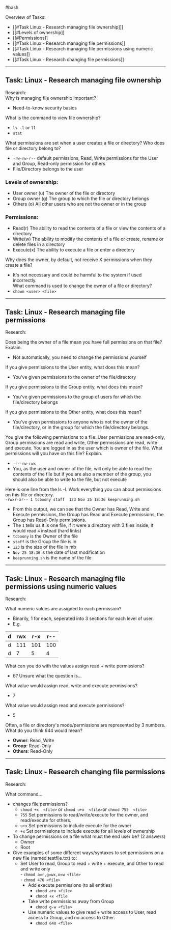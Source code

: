 #bash  
  
Overview of Tasks:  
- [[#Task Linux - Research managing file ownership]]] 
- [[#Levels of ownership]]
- [[#Permissions]]
- [[#Task Linux - Research managing file permissions]]
- [[#Task Linux - Research managing file permissions using numeric values]]
- [[#Task Linux - Research changing file permissions]]
  
---  
  
## Task: Linux - Research managing file ownership  
Research:  
Why is managing file ownership important?  
- Need-to-know security basics  
  
What is the command to view file ownership?  
- `ls -l` or `ll`  
- `stat`  
  
What permissions are set when a user creates a file or directory? Who does file or directory belong to?  
- `-rw-rw-r--` default permissions, Read, Write permissions for the User and Group, Read-only permission for others  
- File/Directory belongs to the user  
  
### Levels of ownership:  
- User owner (u) The owner of the file or directory  
- Group owner (g) The group to which the file or directory belongs  
- Others (o) All other users who are not the owner or in the group  
  
### Permissions:  
- Read(r) The ability to read the contents of a file or view the contents of a directory  
- Write(w) The ability to modify the contents of a file or create, rename or delete files in a directory  
- Execute(x) The ability to execute a file or enter a directory  
  
Why does the owner, by default, not receive X permissions when they create a file?  
- It's not necessary and could be harmful to the system if used incorrectly.   
What command is used to change the owner of a file or directory?  
- `chown <user> <file>`  
  
---  
  
## Task: Linux - Research managing file permissions  
Research:  
  
Does being the owner of a file mean you have full permissions on that file? Explain.  
- Not automatically, you need to change the permissions yourself  
  
If you give permissions to the User entity, what does this mean?  
- You've given permissions to the owner of the file/directory  
  
If you give permissions to the Group entity, what does this mean?  
- You've given permissions to the group of users for which the file/directory belongs  
  
If you give permissions to the Other entity, what does this mean?  
- You've given permissions to anyone who is not the owner of the file/directory, or in the group for which the file/directory belongs.  
  
You give the following permissions to a file: User permissions are read-only, Group permissions are read and write, Other permissions are read, write and execute. You are logged in as the user which is owner of the file. What permissions will you have on this file? Explain.  
- `-r--rw-rwx`  
- You, as the user and owner of the file, will only be able to read the contents of the file but if you are also a member of the group, you should also be able to write to the file, but not execute  
  
Here is one line from the ls -l. Work everything you can about permissions on this file or directory.  
`-rwxr-xr-- 1 tcboony staff  123 Nov 25 18:36 keeprunning.sh`  
- From this output, we can see that the Owner has Read, Write and Execute permissions, the Group has Read and Execute permissions, the Group has Read-Only permissions.  
- The `1` tells us it is one file, if it were a directory with 3 files inside, it would read `4` instead (hard links)  
- `tcboony` is the Owner of the file  
- `staff` is the Group the file is in  
- `123` is the size of the file in mb  
- `Nov 25 18:36` is the date of last modification  
- `keeprunning.sh` is the name of the file  
  
---  
  
## Task: Linux - Research managing file permissions using numeric values  
Research:  
  
What numeric values are assigned to each permission?  
- Binarily, 1 for each, seperated into 3 sections for each level of user.   
- E.g.  
  
| d | rwx | r-x | r-- |  
|---|-----|-----|-----|  
| d | 111 | 101 | 100 |  
| d | 7   | 5   | 4   |  
  
  
What can you do with the values assign read + write permissions?  
- 6? Unsure what the question is...  
  
What value would assign read, write and execute permissions?  
- 7  
  
What value would assign read and execute permissions?  
- 5  
  
Often, a file or directory's mode/permissions are represented by 3 numbers. What do you think 644 would mean?  
- **Owner**: Read, Write  
- **Group**: Read-Only  
- **Others**: Read-Only  
  
---  
  
## Task: Linux - Research changing file permissions  
Research:  
  
What command...  
- changes file permissions?  
    - `chmod +x  <file>` or `chmod u+x  <file>`or `chmod 755  <file>`  
    - `755` Set permissions to read/write/execute for the owner, and read/execute for others.  
    - `u+x` Set permissions to include execute for the owner  
    - `+x` Set permissions to include execute for all levels of ownership  
- To change permissions on a file what must the end user be? (2 answers)  
  - Owner  
  - Root  
- Give examples of some different ways/syntaxes to set permissions on a new file (named testfile.txt) to:  
  - Set User to read, Group to read + write + execute, and Other to read and write only  
        - `chmod a=r,g=wx,o=w <file>`  
        - `chmod 476 <file>`  
    - Add execute permissions (to all entities)  
        - `chmod a+x <file>`  
        - `chmod +x <file`  
    - Take write permissions away from Group  
        - `chmod g-w <file>`  
    - Use numeric values to give read + write access to User, read access to Group, and no access to Other.  
        - `chmod 640 <file>`